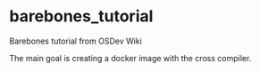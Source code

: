 # barebones_tutorial
Barebones tutorial from OSDev Wiki

The main goal is creating a docker image with the cross compiler.